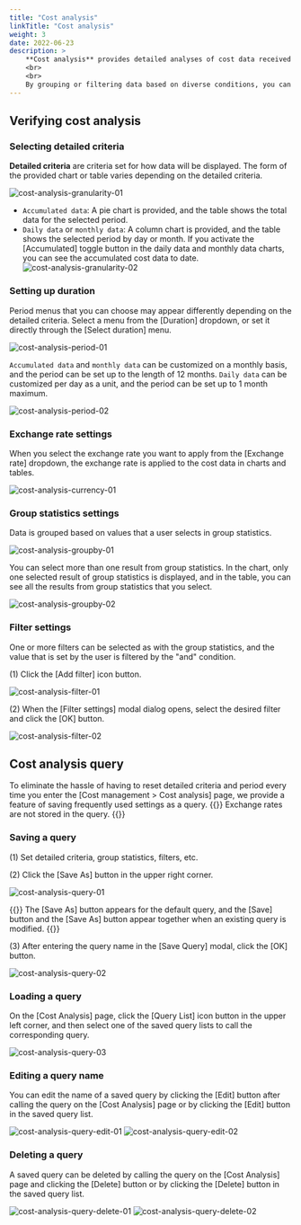 ```yaml
---
title: "Cost analysis"
linkTitle: "Cost analysis"
weight: 3
date: 2022-06-23
description: >
    **Cost analysis** provides detailed analyses of cost data received from cloud providers.
    <br>
    <br>
    By grouping or filtering data based on diverse conditions, you can view the desired cost data at a glance.
---
```


## Verifying cost analysis

### Selecting detailed criteria

**Detailed criteria** are criteria set for how data will be displayed. The form of the provided chart or table varies depending on the detailed criteria.

![cost-analysis-granularity-01](/docs/guides/cost-explorer/cost-analysis-img/cost-analysis-granularity-01.png)

- `Accumulated data`: A pie chart is provided, and the table shows the total data for the selected period.
- `Daily data` or `monthly data`: A column chart is provided, and the table shows the selected period by day or month.
  If you activate the [Accumulated] toggle button in the daily data and monthly data charts, you can see the accumulated cost data to date.
    ![cost-analysis-granularity-02](/docs/guides/cost-explorer/cost-analysis-img/cost-analysis-granularity-02.png)

### Setting up duration
Period menus that you can choose may appear differently depending on the detailed criteria. Select a menu from the [Duration] dropdown, or set it directly through the [Select duration] menu.

![cost-analysis-period-01](/docs/guides/cost-explorer/cost-analysis-img/cost-analysis-period-01.png)

`Accumulated data` and `monthly data` can be customized on a monthly basis, and the period can be set up to the length of 12 months.
`Daily data` can be customized per day as a unit, and the period can be set up to 1 month maximum.

![cost-analysis-period-02](/docs/guides/cost-explorer/cost-analysis-img/cost-analysis-period-02.png)

### Exchange rate settings
When you select the exchange rate you want to apply from the [Exchange rate] dropdown, the exchange rate is applied to the cost data in charts and tables.

![cost-analysis-currency-01](/docs/guides/cost-explorer/cost-analysis-img/cost-analysis-currency-01.png)

### Group statistics settings
Data is grouped based on values that a user selects ​​in group statistics.

![cost-analysis-groupby-01](/docs/guides/cost-explorer/cost-analysis-img/cost-analysis-groupby-01.png)

You can select more than one result from group statistics. In the chart, only one selected result of group statistics is displayed, and in the table, you can see all the results from group statistics that you select.

![cost-analysis-groupby-02](/docs/guides/cost-explorer/cost-analysis-img/cost-analysis-groupby-02.png)

### Filter settings
One or more filters can be selected as with the group statistics, and the value that is set by the user is filtered by the "and" condition.

(1) Click the [Add filter] icon button.

![cost-analysis-filter-01](/docs/guides/cost-explorer/cost-analysis-img/cost-analysis-filter-01.png)

(2) When the [Filter settings] modal dialog opens, select the desired filter and click the [OK] button.

![cost-analysis-filter-02](/docs/guides/cost-explorer/cost-analysis-img/cost-analysis-filter-02.png)


## Cost analysis query
To eliminate the hassle of having to reset detailed criteria and period every time you enter the [Cost management > Cost analysis] page, we provide a feature of saving frequently used settings as a query.
{{<alert>}}
Exchange rates are not stored in the query.
{{</alert>}}

### Saving a query
(1) Set detailed criteria, group statistics, filters, etc.

(2) Click the [Save As] button in the upper right corner.

![cost-analysis-query-01](/docs/guides/cost-explorer/cost-analysis-img/cost-analysis-query-01.png)

{{<alert>}}
The [Save As] button appears for the default query, and the [Save] button and the [Save As] button appear together when an existing query is modified.
{{</alert>}}

(3) After entering the query name in the [Save Query] modal, click the [OK] button.

![cost-analysis-query-02](/docs/guides/cost-explorer/cost-analysis-img/cost-analysis-query-02.png)

### Loading a query
On the [Cost Analysis] page, click the [Query List] icon button in the upper left corner, and then select one of the saved query lists to call the corresponding query.

![cost-analysis-query-03](/docs/guides/cost-explorer/cost-analysis-img/cost-analysis-query-03.png)

### Editing a query name
You can edit the name of a saved query by clicking the [Edit] button after calling the query on the [Cost Analysis] page or by clicking the [Edit] button in the saved query list.

![cost-analysis-query-edit-01](/docs/guides/cost-explorer/cost-analysis-img/cost-analysis-query-edit-01.png)
![cost-analysis-query-edit-02](/docs/guides/cost-explorer/cost-analysis-img/cost-analysis-query-edit-02.png)

### Deleting a query
A saved query can be deleted by calling the query on the [Cost Analysis] page and clicking the [Delete] button or by clicking the [Delete] button in the saved query list.

![cost-analysis-query-delete-01](/docs/guides/cost-explorer/cost-analysis-img/cost-analysis-query-delete-01.png)
![cost-analysis-query-delete-02](/docs/guides/cost-explorer/cost-analysis-img/cost-analysis-query-delete-02.png)
